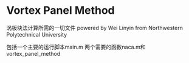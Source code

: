 # Vortex Panel Method
 涡板块法计算所需的一切文件
 powered by Wei Linyin from Northwestern Polytechnical University

 包括一个主要的运行脚本main.m
       两个需要的函数naca.m和vortex_panel_method
